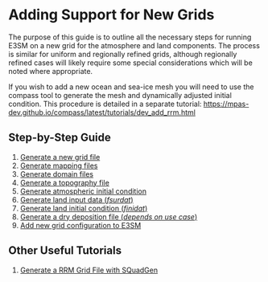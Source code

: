 # Adding Support for New Grids

The purpose of this guide is to outline all the necessary steps for running E3SM on a new grid for the atmosphere and land components. The process is similar for uniform and regionally refined grids, although regionally refined cases will likely require some special considerations which will be noted where appropriate.

If you wish to add a new ocean and sea-ice mesh you will need to use the compass tool to generate the mesh and dynamically adjusted initial condition. This procedure is detailed in a separate tutorial:
<https://mpas-dev.github.io/compass/latest/tutorials/dev_add_rrm.html>

<!-- disable certain linter checks here to allow vertical alignment of links -->
<!-- markdownlint-disable MD039 --> <!-- no-space-in-links -->
<!-- markdownlint-disable MD042 --> <!-- no-empty-links -->

## Step-by-Step Guide

1. [Generate a new grid file                               ](adding-grid-support-step-by-step-guide/generate-new-grid-file.md)
1. [Generate mapping files                                 ](adding-grid-support-step-by-step-guide/generate-mapping-files.md)
1. [Generate domain files                                  ](/generate_domain_files/)
1. [Generate a topography file                             ](adding-grid-support-step-by-step-guide/generate-topo-file.md)
1. [Generate atmospheric initial condition                 ](adding-grid-support-step-by-step-guide/generate-atm-initial-condition.md)
1. [Generate land input data (*fsurdat*)                   ](adding-grid-support-step-by-step-guide/generate-lnd-input-data.md)
1. [Generate land initial condition (*finidat*)            ](adding-grid-support-step-by-step-guide/generate-lnd-initial-condition.md)
1. [Generate a dry deposition file (*depends on use case*) ](adding-grid-support-step-by-step-guide/generate-dry-deposition.md)
1. [Add new grid configuration to E3SM                     ](adding-grid-support-step-by-step-guide/add-grid-config.md)

## Other Useful Tutorials

1. [Generate a RRM Grid File with SQuadGen                 ](adding-grid-support-step-by-step-guide/generate-RRM-grid-file.md)
